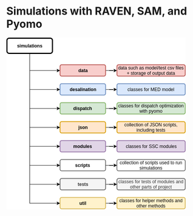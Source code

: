 # Simulations with RAVEN, SAM, and Pyomo

![simulations_folder_structure][simulations_folder_structure]

[simulations_folder_structure]: simulations_folder_structure.png